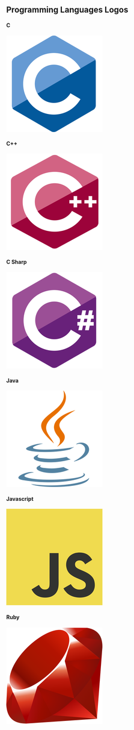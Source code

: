 ## Programming Languages Logos

#### C
![c][c]

#### C++
![cpp][cpp]

#### C Sharp
![csharp][csharp]

#### Java
![java][java]

#### Javascript
![javascript][javascript]

#### Ruby
![ruby][ruby]

<!--------- Links ---------->
[c]: c/c_256x256.png
[cpp]: cpp/cpp_256x256.png
[csharp]: csharp/csharp_256x256.png
[java]: java/java_256x256.png
[javascript]: javascript/javascript_256x256.png
[ruby]: ruby/ruby_256x256.png
